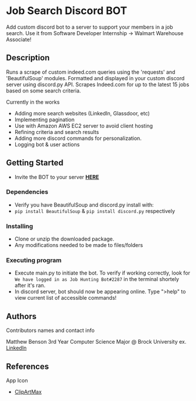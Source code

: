# Job Search Discord BOT

Add custom discord bot to a server to support your members in a job search. Use it from Software Developer Internship -> Walmart Warehouse Associate!

## Description

Runs a scrape of custom indeed.com queries using the 'requests' and 'BeautifulSoup' modules. Formatted and displayed in your custom discord server using discord.py API. Scrapes Indeed.com for up to the latest 15 jobs based on some search criteria. 

Currently in the works
* Adding more search websites (LinkedIn, Glassdoor, etc)
* Implementing pagination
* Use with Amazon AWS EC2 server to avoid client hosting
* Refining criteria and search results
* Adding more discord commands for personalization.
* Logging bot & user actions 

## Getting Started

* Invite the BOT to your server [**HERE**](https://discord.com/api/oauth2/authorize?client_id=867137012603289631&permissions=2148002880&scope=bot)

### Dependencies

* Verify you have BeautifulSoup and discord.py install with:
* `pip install BeautifulSoup`  & `pip install discord.py` respectively

### Installing

* Clone or unzip the downloaded package.
* Any modifications needed to be made to files/folders

### Executing program

* Execute main.py to initiate the bot. To verify if working correctly, look for `We have logged in as Job Hunting Bot#2287` in the terminal shortely after it's ran.
* In discord server, bot should now be appearing online. Type ">help" to view current list of accessible commands!



## Authors

Contributors names and contact info

Matthew Benson
3rd Year Computer Science Major @ Brock University
ex. [LinkedIn](https://www.linkedin.com/in/matthew-benson-59b1a31b7/)

## References
App Icon 
* [ClipArtMax](https://www.clipartmax.com/middle/m2i8d3d3G6N4N4G6_magnifying-glass-icon-for-kids-new-york-times-app-icon/)
